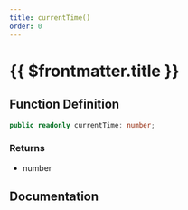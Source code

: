 ```yaml
---
title: currentTime()
order: 0
---
```


# {{ $frontmatter.title }}

<!--@include: ./currentTime_partial_header.md-->

## Function Definition

```ts
public readonly currentTime: number;
```

### Returns

* number

## Documentation

<!--@include: ./currentTime_partial_footer.md-->

